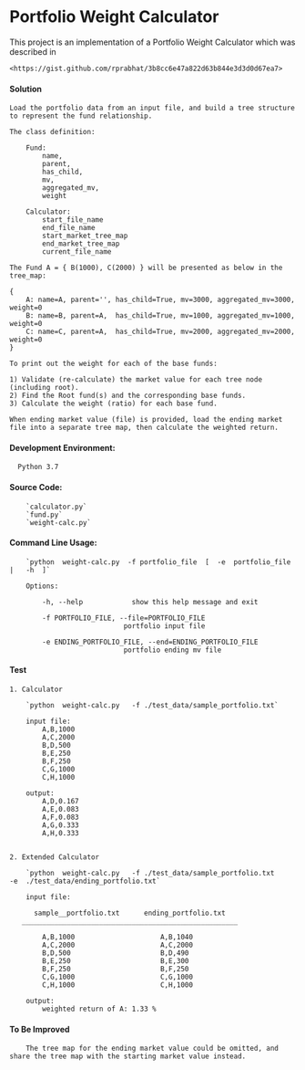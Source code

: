 Portfolio Weight Calculator
===

This project is an implementation of a Portfolio Weight Calculator which was described in

    <https://gist.github.com/rprabhat/3b8cc6e47a822d63b844e3d3d0d67ea7>


#### Solution

    Load the portfolio data from an input file, and build a tree structure to represent the fund relationship.

    The class definition:

        Fund:
            name,
            parent,
            has_child,
            mv,
            aggregated_mv,
            weight

        Calculator:
            start_file_name
            end_file_name
            start_market_tree_map
            end_market_tree_map
            current_file_name

    The Fund A = { B(1000), C(2000) } will be presented as below in the tree_map:

    {  
        A: name=A, parent='', has_child=True, mv=3000, aggregated_mv=3000, weight=0  
        B: name=B, parent=A,  has_child=True, mv=1000, aggregated_mv=1000, weight=0  
        C: name=C, parent=A,  has_child=True, mv=2000, aggregated_mv=2000, weight=0  
    }   

    To print out the weight for each of the base funds:  

    1) Validate (re-calculate) the market value for each tree node (including root).  
    2) Find the Root fund(s) and the corresponding base funds.  
    3) Calculate the weight (ratio) for each base fund.  

    When ending market value (file) is provided, load the ending market file into a separate tree map, then calculate the weighted return.    


#### Development Environment:  
      Python 3.7


#### Source Code:  
        `calculator.py`  
        `fund.py`  
        `weight-calc.py`  


#### Command Line Usage:

        `python  weight-calc.py  -f portfolio_file  [  -e  portfolio_file   |   -h  ]`  

        Options:  

            -h, --help            show this help message and exit  

            -f PORTFOLIO_FILE, --file=PORTFOLIO_FILE  
                                portfolio input file  

            -e ENDING_PORTFOLIO_FILE, --end=ENDING_PORTFOLIO_FILE  
                                portfolio ending mv file  


#### Test

    1. Calculator

        `python  weight-calc.py   -f ./test_data/sample_portfolio.txt`

        input file:  
            A,B,1000  
            A,C,2000  
            B,D,500  
            B,E,250  
            B,F,250  
            C,G,1000  
            C,H,1000  

        output:  
            A,D,0.167  
            A,E,0.083  
            A,F,0.083  
            A,G,0.333  
            A,H,0.333  


    2. Extended Calculator

        `python  weight-calc.py   -f ./test_data/sample_portfolio.txt      -e  ./test_data/ending_portfolio.txt`  

        input file:  

          sample__portfolio.txt      ending_portfolio.txt  
       _____________________________________________________  

            A,B,1000                     A,B,1040  
            A,C,2000                     A,C,2000  
            B,D,500                      B,D,490  
            B,E,250                      B,E,300  
            B,F,250                      B,F,250  
            C,G,1000                     C,G,1000  
            C,H,1000                     C,H,1000  

        output:  
            weighted return of A: 1.33 %  


#### To Be Improved

        The tree map for the ending market value could be omitted, and share the tree map with the starting market value instead.  
